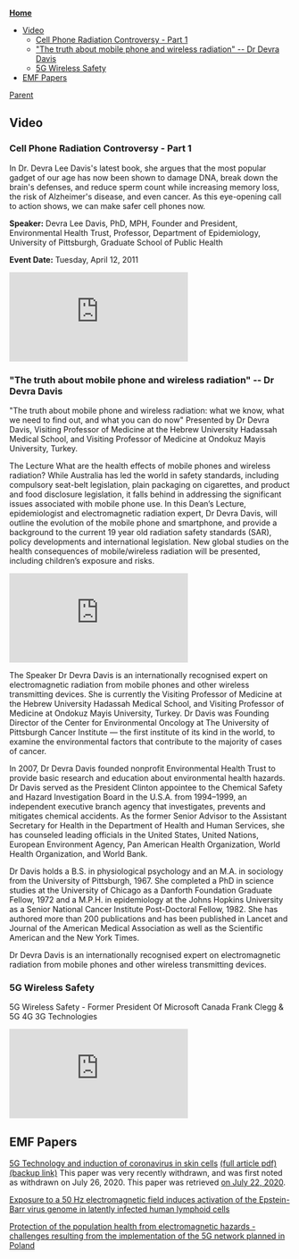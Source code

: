 <!-- START doctoc generated TOC please keep comment here to allow auto update -->
<!-- DON'T EDIT THIS SECTION, INSTEAD RE-RUN doctoc TO UPDATE -->
**[Home](#pages/blog/cv19/index)**

- [Video](#video)
  - [Cell Phone Radiation Controversy - Part 1](#cell-phone-radiation-controversy---part-1)
  - ["The truth about mobile phone and wireless radiation" -- Dr Devra Davis](#the-truth-about-mobile-phone-and-wireless-radiation----dr-devra-davis)
  - [5G Wireless Safety](#5g-wireless-safety)
- [EMF Papers](#emf-papers)

<!-- END doctoc generated TOC please keep comment here to allow auto update -->

[Parent](#pages/blog/cv19/index)

## Video

### Cell Phone Radiation Controversy - Part 1

In Dr. Devra Lee Davis's latest book, she argues that the most popular gadget of our age has now been shown to damage DNA, break down the brain's defenses, and reduce sperm count while increasing memory loss, the risk of Alzheimer's disease, and even cancer. As this eye-opening call to action shows, we can make safer cell phones now.

**Speaker:**
Devra Lee Davis, PhD, MPH, Founder and President, Environmental Health Trust, Professor, Department of Epidemiology, University of Pittsburgh, Graduate School of Public Health

**Event Date:** Tuesday, April 12, 2011

<iframe width="320" height="160" src="https://www.youtube.com/embed/X8-sT-spd2U" frameborder="0" allow="accelerometer; autoplay; encrypted-media; gyroscope; picture-in-picture" allowfullscreen></iframe>

### "The truth about mobile phone and wireless radiation" -- Dr Devra Davis

"The truth about mobile phone and wireless radiation: what we know, what we 
need to find out, and what you can do now"
Presented by Dr Devra Davis, Visiting Professor of Medicine at the Hebrew 
University Hadassah Medical School, and Visiting Professor of Medicine at 
Ondokuz Mayis University, Turkey.

The Lecture
What are the health effects of mobile phones and wireless radiation? While 
Australia has led the world in safety standards, including compulsory seat-belt 
legislation, plain packaging on cigarettes, and product and food disclosure 
legislation, it falls behind in addressing the significant issues associated 
with mobile phone use. In this Dean’s Lecture, epidemiologist and 
electromagnetic radiation expert, Dr Devra Davis, will outline the evolution of 
the mobile phone and smartphone, and provide a background to the current 19 
year old radiation safety standards (SAR), policy developments and 
international legislation. New global studies on the health consequences of 
mobile/wireless radiation will be presented, including children’s exposure and 
risks.

<iframe width="320" height="160" src="https://www.youtube.com/embed/BwyDCHf5iCY" frameborder="0" allow="accelerometer; autoplay; encrypted-media; gyroscope; picture-in-picture" allowfullscreen></iframe>

The Speaker
Dr Devra Davis is an internationally recognised expert on electromagnetic 
radiation from mobile phones and other wireless transmitting devices. She is 
currently the Visiting Professor of Medicine at the Hebrew University Hadassah 
Medical School, and Visiting Professor of Medicine at Ondokuz Mayis University, 
Turkey. Dr Davis was Founding Director of the Center for Environmental Oncology 
at The University of Pittsburgh Cancer Institute —­ the first institute of its 
kind in the world, to examine the environmental factors that contribute to the 
majority of cases of cancer.

In 2007, Dr Devra Davis founded non­profit Environmental Health Trust to provide 
basic research and education about environmental health hazards. Dr Davis served 
as the President Clinton appointee to the Chemical Safety and Hazard 
Investigation Board in the U.S.A. from 1994–­1999, an independent executive 
branch agency that investigates, prevents and mitigates chemical accidents.
As the former Senior Advisor to the Assistant Secretary for Health in the 
Department of Health and Human Services, she has counseled leading officials in 
the United States, United Nations, European Environment Agency, Pan American 
Health Organization, World Health Organization, and World Bank.

Dr Davis holds a B.S. in physiological psychology and an M.A. in sociology from 
the University of Pittsburgh, 1967. She completed a PhD in science studies at 
the University of Chicago as a Danforth Foundation Graduate Fellow, 1972 and 
a M.P.H. in epidemiology at the Johns Hopkins University as a Senior National 
Cancer Institute Post-­Doctoral Fellow, 1982. She has authored more than 200 
publications and has been published in Lancet and Journal of the American 
Medical Association as well as the Scientific American and the New York Times.

Dr Devra Davis is an internationally recognised expert on electromagnetic 
radiation from mobile phones and other wireless transmitting devices.

### 5G Wireless Safety


5G Wireless Safety - Former President Of Microsoft Canada Frank Clegg & 5G 4G 3G Technologies

<iframe width="320" height="160" src="https://www.youtube.com/embed/h4TdY344Now" frameborder="0" allow="accelerometer; autoplay; encrypted-media; gyroscope; picture-in-picture" allowfullscreen></iframe>


## EMF Papers

[5G Technology and induction of coronavirus in skin cells](https://pubmed.ncbi.nlm.nih.gov/32668870/)  [(full article pdf)](https://www.biolifesas.org/biolife/wp-content/uploads/2020/07/FIORANELLI.pdf) [(backup link)](https://documentcloud.adobe.com/link/track?uri=urn%3Aaaid%3Ascds%3AUS%3A0fcac023-4c5f-4a57-96db-3b475987e68a)
This paper was very recently withdrawn, and was first noted as withdrawn on July 
26, 2020.  This paper was retrieved [on July 22, 2020](https://www.facebook.com/umeboshi3/posts/3100804783368606).


[Exposure to a 50 Hz electromagnetic field induces activation of the Epstein-Barr virus genome in latently infected human lymphoid cells](https://pubmed.ncbi.nlm.nih.gov/9276003/)

[Protection of the population health from electromagnetic hazards - challenges resulting from the implementation of the 5G network planned in Poland](https://pubmed.ncbi.nlm.nih.gov/31793559/)


